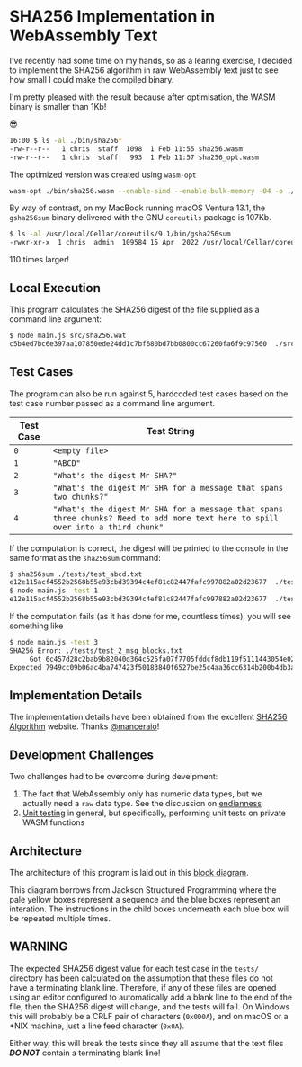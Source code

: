 # SHA256 Implementation in WebAssembly Text

I've recently had some time on my hands, so as a learing exercise, I decided to implement the SHA256 algorithm in raw WebAssembly text just to see how small I could make the compiled binary.

I'm pretty pleased with the result because after optimisation, the WASM binary is smaller than 1Kb!

😎

```bash
16:00 $ ls -al ./bin/sha256*
-rw-r--r--   1 chris  staff  1098  1 Feb 11:55 sha256.wasm
-rw-r--r--   1 chris  staff   993  1 Feb 11:57 sha256_opt.wasm
```

The optimized version was created using `wasm-opt`

```bash
wasm-opt ./bin/sha256.wasm --enable-simd --enable-bulk-memory -O4 -o ./bin/sha256_opt.wasm
```

By way of contrast, on my MacBook running macOS Ventura 13.1, the `gsha256sum` binary delivered with the GNU `coreutils` package is 107Kb.

```bash
$ ls -al /usr/local/Cellar/coreutils/9.1/bin/gsha256sum
-rwxr-xr-x  1 chris  admin  109584 15 Apr  2022 /usr/local/Cellar/coreutils/9.1/bin/gsha256sum
```

110 times larger!

## Local Execution

This program calculates the SHA256 digest of the file supplied as a command line argument:

```bash
$ node main.js src/sha256.wat
c5b4ed7bc6e397aa107850ede24dd1c7bf680bd7bb0800cc67260fa6f9c97560  ./src/sha256.wat
```

## Test Cases

The program can also be run against 5, hardcoded test cases based on the test case number passed as a command line argument.

| Test Case | Test String
|---|---
| `0` | `<empty file>`
| `1` | `"ABCD"`
| `2` | `"What's the digest Mr SHA?"`
| `3` | `"What's the digest Mr SHA for a message that spans two chunks?"`
| `4` | `"What's the digest Mr SHA for a message that spans three chunks? Need to add more text here to spill over into a third chunk"`

If the computation is correct, the digest will be printed to the console in the same format as the `sha256sum` command:

```bash
$ sha256sum ./tests/test_abcd.txt
e12e115acf4552b2568b55e93cbd39394c4ef81c82447fafc997882a02d23677  ./tests/test_abcd.txt
$ node main.js -test 1
e12e115acf4552b2568b55e93cbd39394c4ef81c82447fafc997882a02d23677  ./tests/test_abcd.txt
```

If the computation fails (as it has done for me, countless times), you will see something like

```bash
$ node main.js -test 3
SHA256 Error: ./tests/test_2_msg_blocks.txt
     Got 6c457d28c2bab9b82040d364c525fa07f7705fddcf8db119f5111443054e02bc
Expected 7949cc09b06ac4ba747423f50183840f6527be25c4aa36cc6314b200b4db3a55
```

## Implementation Details

The implementation details have been obtained from the excellent [SHA256 Algorithm](https://sha256algorithm.com/) website.
Thanks [@manceraio](https://twitter.com/manceraio)!

## Development Challenges

Two challenges had to be overcome during develpment:

1. The fact that WebAssembly only has numeric data types, but we actually need a `raw` data type.
See the discussion on [endianness](endianness.md)
1. [Unit testing](./tests/README.md) in general, but specifically, performing unit tests on private WASM functions

## Architecture

The architecture of this program is laid out in this [block diagram](./img/sha256.pdf).

This diagram borrows from Jackson Structured Programming where the pale yellow boxes represent a sequence and the blue boxes represent an interation.
The instructions in the child boxes underneath each blue box will be repeated multiple times.

## WARNING

The expected SHA256 digest value for each test case in the `tests/` directory has been calculated on the assumption that these files do not have a terminating blank line.
Therefore, if any of these files are opened using an editor configured to automatically add a blank line to the end of the file, then the SHA256 digest will change, and the tests will fail.
On Windows this will probably be a CRLF pair of characters (`0x0D0A`), and on macOS or a *NIX machine, just a line feed character (`0x0A`).

Either way, this will break the tests since they all assume that the text files ***DO NOT*** contain a terminating blank line!

